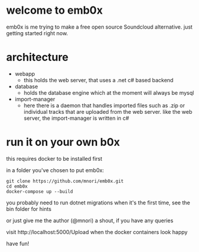 # welcome to emb0x
emb0x is me trying to make a free open source Soundcloud alternative. just getting started right now.

# architecture

- webapp
  - this holds the web server, that uses a .net c# based backend
- database
  - holds the database engine which at the moment will always be mysql
- import-manager
  - here there is a daemon that handles imported files such as .zip or individual tracks that are uploaded from the web server. like the web server, the import-manager is written in c#

# run it on your own b0x
this requires docker to be installed first

in a folder you've chosen to put emb0x:
```
git clone https://github.com/mnori/emb0x.git
cd emb0x
docker-compose up --build
```

you probably need to run dotnet migrations when it's the first time, see the bin folder for hints

or just give me the author (@mnori) a shout, if you have any queries

visit http://localhost:5000/Upload when the docker containers look happy

have fun!

